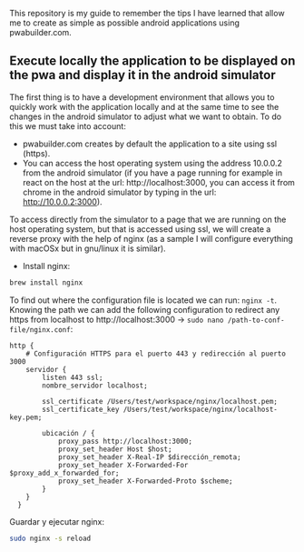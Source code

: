 This repository is my guide to remember the tips I have learned that allow me to create as simple as possible android applications using pwabuilder.com. 

## Execute locally the application to be displayed on the pwa and display it in the android simulator

The first thing is to have a development environment that allows you to quickly work with the application locally and at the same time to see the changes in the android simulator to adjust what we want to obtain. To do this we must take into account:

- pwabuilder.com creates by default the application to a site using ssl (https). 
- You can access the host operating system using the address 10.0.0.2 from the android simulator (if you have a page running for example in react on the host at the url: http://localhost:3000, you can access it from chrome in the android simulator by typing in the url: http://10.0.0.2:3000). 

To access directly from the simulator to a page that we are running on the host operating system, but that is accessed using ssl, we will create a reverse proxy with the help of nginx (as a sample I will configure everything with macOSx but in gnu/linux it is similar). 

- Install nginx:

```sh
brew install nginx
```

To find out where the configuration file is located we can run: `nginx -t`. Knowing the path we can add the following configuration to redirect any https from localhost to http://localhost:3000 -> `sudo nano /path-to-conf-file/nginx.conf`:

```
http {
    # Configuración HTTPS para el puerto 443 y redirección al puerto 3000
    servidor {
        listen 443 ssl;
        nombre_servidor localhost;

        ssl_certificate /Users/test/workspace/nginx/localhost.pem;
        ssl_certificate_key /Users/test/workspace/nginx/localhost-key.pem;

        ubicación / {
            proxy_pass http://localhost:3000;
            proxy_set_header Host $host;
            proxy_set_header X-Real-IP $dirección_remota;
            proxy_set_header X-Forwarded-For $proxy_add_x_forwarded_for;
            proxy_set_header X-Forwarded-Proto $scheme;
        }
    }
  }
```

Guardar y ejecutar nginx:

```sh
sudo nginx -s reload
```

